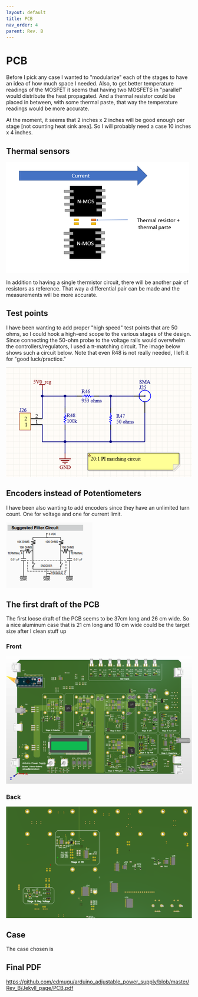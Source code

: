 ```yaml
---
layout: default
title: PCB
nav_order: 4
parent: Rev. B
---
```


# PCB

Before I pick any case I wanted to "modularize" each of the stages to have an idea of how much space I needed. Also, to get better temperature readings of the MOSFET it seems that having two MOSFETS in "parallel" would distribute the heat propagated. And a thermal resistor could be placed in between, with some thermal paste, that way the temperature readings would be more accurate. 



At the moment, it seems that 2 inches x 2 inches will be good enough per stage [not counting heat sink area]. So I will probably need a case 10 inches x 4 inches. 



## Thermal sensors



![n-mos](https://raw.githubusercontent.com/edmugu/arduino_adjustable_power_supply/master/Rev_B/Jekyll_page/snipits/n-mos.PNG)

In addition to having a single thermistor circuit, there will be another pair of resistors as reference. That way a differential pair can be made and the measurements will be more accurate. 



## Test points

I have been wanting to add proper "high speed" test points that are 50 ohms, so I could hook a high-end scope to the various stages of the design. Since connecting the 50-ohm probe to the voltage rails would overwhelm the controllers/regulators, I used a π-matching circuit. The image below shows such a circuit below. Note that even R48 is not really needed, I left it for "good luck/practice." 



![](https://raw.githubusercontent.com/edmugu/arduino_adjustable_power_supply/master/Rev_B/Jekyll_page/snipits/matching_pi_circuit.PNG)



## Encoders instead of Potentiometers

I have been also wanting to add encoders since they have an unlimited turn count. One for voltage and one for current limit. 

![](https://raw.githubusercontent.com/edmugu/arduino_adjustable_power_supply/master/Rev_B/Jekyll_page/snipits/schematics_encoder.PNG)

## The first draft of the PCB  

The first loose draft of the PCB seems to be 37cm long and 26 cm wide. So a nice aluminum case that is 21 cm long and 10 cm wide could be the target size after I clean stuff up 

### Front

![](https://raw.githubusercontent.com/edmugu/arduino_adjustable_power_supply/master/Rev_B/Jekyll_page/snipits/pcb_front.PNG)

### Back

![](https://raw.githubusercontent.com/edmugu/arduino_adjustable_power_supply/master/Rev_B/Jekyll_page/snipits/pcb_back.PNG)





## Case

The case chosen is  

[Rose case]: https://www.digikey.com/en/products/detail/rose-enclosures/07503012/7802325

  

## Final PDF

https://github.com/edmugu/arduino_adjustable_power_supply/blob/master/Rev_B/Jekyll_page/PCB.pdf

<object data="https://github.com/edmugu/arduino_adjustable_power_supply/blob/master/Rev_B/Jekyll_page/PCB.pdf" width="1000" height="1000" type='application/pdf'></object>
